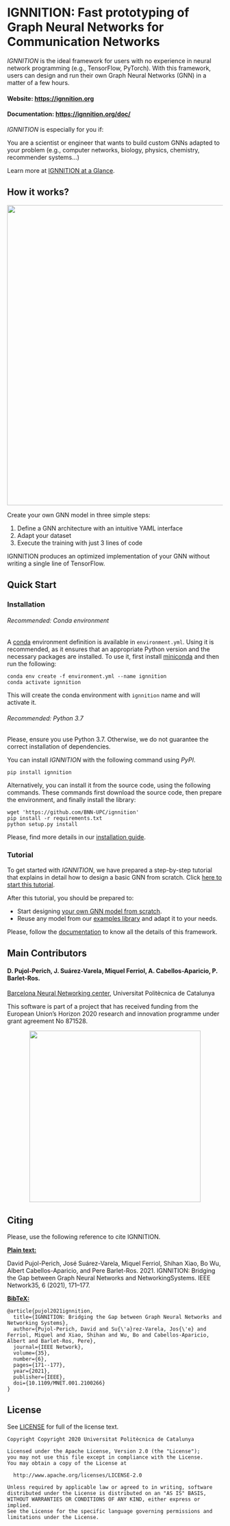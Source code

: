 # IGNNITION: Fast prototyping of Graph Neural Networks for Communication Networks

*IGNNITION* is the ideal framework for users with no experience in neural network programming (e.g., TensorFlow, PyTorch). With this framework, users can design and run their own Graph Neural Networks (GNN) in a matter of a few hours.

#### Website: https://ignnition.org
#### Documentation: https://ignnition.org/doc/

*IGNNITION* is especially for you if:

You are a scientist or engineer that wants to build custom GNNs adapted to your problem (e.g., computer networks, biology, physics, chemistry, recommender systems…)

Learn more at [IGNNITION at a Glance](https://ignnition.org/doc/ignnition_at_glance/).

 ## How it works?
 <p align="center"> 
  <img src="/assets/workflow.png" width="700" alt>
</p>

Create your own GNN model in three simple steps:

1. Define a GNN architecture with an intuitive YAML interface
1. Adapt your dataset
1. Execute the training with just 3 lines of code

IGNNITION produces an optimized implementation of your GNN without writing a single line of TensorFlow.

## Quick Start
### Installation
###### Recommended: Conda environment
A [conda](https://conda.io) environment definition is available in `environment.yml`. Using it is recommended, as it
ensures that an appropriate Python version and the necessary packages are installed. To use it, first install 
[miniconda](https://docs.conda.io/en/latest/miniconda.html) and then run the following:

```
conda env create -f environment.yml --name ignnition
conda activate ignnition
```

This will create the conda environment with `ignnition` name and will activate it.  

###### Recommended: Python 3.7
Please, ensure you use Python 3.7. Otherwise, we do not guarantee the correct installation of dependencies.

You can install *IGNNITION* with the following command using *PyPI*.
```
pip install ignnition
```
Alternatively, you can install it from the source code, using the following commands. These commands first download the source code, then prepare the environment, and finally install the library:
```
wget 'https://github.com/BNN-UPC/ignnition'
pip install -r requirements.txt
python setup.py install
```
Please, find more details in our [installation guide](https://ignnition.org/doc/installation/).

### Tutorial
To get started with *IGNNITION*, we have prepared a step-by-step tutorial that explains in detail how to design a basic GNN from scratch.
Click [here to start this tutorial](https://ignnition.org/doc/quick_tutorial/).

After this tutorial, you should be prepared to:
- Start designing [your own GNN model from scratch](https://ignnition.org/doc/intro/).
- Reuse any model from our [examples library](https://ignnition.org/doc/examples/) and adapt it to your needs.

Please, follow the [documentation](https://ignnition.org/doc/) to know all the details of this framework.

## Main Contributors
#### D. Pujol-Perich, J. Suárez-Varela, Miquel Ferriol, A. Cabellos-Aparicio, P. Barlet-Ros.

[Barcelona Neural Networking center](https://bnn.upc.edu/), Universitat Politècnica de Catalunya

This software is part of a project that has received funding from the European Union’s Horizon 2020 research and innovation programme under grant agreement No 871528.


 <p align="center"> 
  <img src="/assets/ngi_european_flag.png" width="400" alt>
</p>

## Citing
Please, use the following reference to cite IGNNITION.

**<u>Plain text:</u>**

David Pujol-Perich, José Suárez-Varela, Miquel Ferriol, Shihan Xiao, Bo Wu, Albert Cabellos-Aparicio, and Pere Barlet-Ros. 2021. IGNNITION: Bridging the Gap between Graph Neural Networks and NetworkingSystems. IEEE Network35, 6 (2021), 171–177.

**<u>BibTeX:</u>**
```
@article{pujol2021ignnition,
  title={IGNNITION: Bridging the Gap between Graph Neural Networks and Networking Systems},
  author={Pujol-Perich, David and Su{\'a}rez-Varela, Jos{\'e} and Ferriol, Miquel and Xiao, Shihan and Wu, Bo and Cabellos-Aparicio, Albert and Barlet-Ros, Pere},
  journal={IEEE Network},
  volume={35},
  number={6},
  pages={171--177},
  year={2021},
  publisher={IEEE},
  doi={10.1109/MNET.001.2100266}
}
```

## License
See [LICENSE](LICENSE) for full of the license text.

```
Copyright Copyright 2020 Universitat Politècnica de Catalunya

Licensed under the Apache License, Version 2.0 (the "License");
you may not use this file except in compliance with the License.
You may obtain a copy of the License at

  http://www.apache.org/licenses/LICENSE-2.0

Unless required by applicable law or agreed to in writing, software
distributed under the License is distributed on an "AS IS" BASIS,
WITHOUT WARRANTIES OR CONDITIONS OF ANY KIND, either express or implied.
See the License for the specific language governing permissions and
limitations under the License.
```
